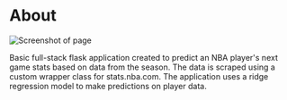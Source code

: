 # About

![Screenshot of page]("https://user-images.githubusercontent.com/108426505/255289051-8e26baaa-b662-4f70-be06-33e12998bcd8.png")

Basic full-stack flask application created to predict an NBA player's next game stats based on data from the season. The data is scraped using a custom wrapper class for stats.nba.com. The application uses a ridge regression model to make predictions on player data. 


